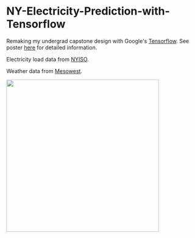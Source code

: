 # NY-Electricity-Prediction-with-Tensorflow
Remaking my undergrad capstone design with Google's [Tensorflow](https://www.tensorflow.org/). See poster [here](https://github.com/amandazhuyilan/TensorFlow-Electricity-Load-Prediction/blob/master/Yilan%20Zhu-Forecasting%20system%20of%20electricity%20load%20of%20New%20York%20State%20Poster.pdf) for detailed information.

Electricity load data from [NYISO](http://www.nyiso.com/public/markets_operations/market_data/load_data/index.jsp).

Weather data from [Mesowest](http://mesowest.utah.edu/).

<img src="https://github.com/amandazhuyilan/TensorFlow-Electricity-Load-Prediction/blob/master/Initial_WorkFlow.jpg" width="400">
